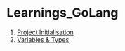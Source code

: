 # Learnings_GoLang

1. [Project Initialisation](./01_hello_world/README.md)
2. [Variables & Types](./02_variables/README.md)